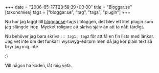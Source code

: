 +++
date = "2006-05-17T23:58:39+00:00"
title = "Bloggar.se"
[taxonomies]
tags = ["bloggar.se", "tag", "tags", "plugin"]
+++

Nu har jag laggt till [bloggar.se][1]-tags i bloggen, det blev ett litet plugin som jag slängde ihop. Mycket roligare att skriva själv än att ta nått färdigt.

Nu behöver jag bara skriva `:: tag1, tag2` för att få en fin lista med länkar. Jag vet inte om det funkar i wysiwyg-editorn men då jag kör plain text så bryr jag mig inte 

:) 

Vill någon ha koden, låt mig veta.



<small></small>

 [1]: http://bloggar.se
